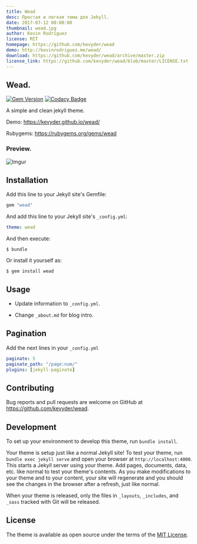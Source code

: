 ```yaml
---
title: Wead
desc: Простая и легкая тема для Jekyll.
date: 2017-07-12 00:00:00
thumbnail: wead.jpg
author: Kevin Rodríguez
license: MIT
homepage: https://github.com/kevyder/wead
demo: http://kevinrodriguez.me/wead/
download: https://github.com/kevyder/wead/archive/master.zip
license_link: https://github.com/kevyder/wead/blob/master/LICENSE.txt
---
```

## Wead.
[![Gem Version](https://badge.fury.io/rb/wead.svg)](https://badge.fury.io/rb/wead)
[![Codacy Badge](https://api.codacy.com/project/badge/Grade/519daacbe38c4aa785f633bfe3d9bf5f)](https://www.codacy.com/app/Kevyder/wead?utm_source=github.com&utm_medium=referral&utm_content=kevyder/wead&utm_campaign=badger)


A simple and clean jekyll theme.

Demo: https://kevyder.github.io/wead/

Rubygems: https://rubygems.org/gems/wead

### Preview.
![Imgur](http://i.imgur.com/5brZmdv.png)


## Installation

Add this line to your Jekyll site's Gemfile:

```ruby
gem "wead"
```

And add this line to your Jekyll site's `_config.yml`:

```yaml
theme: wead
```

And then execute:

    $ bundle

Or install it yourself as:

    $ gem install wead

## Usage

* Update information to `_config.yml`.

* Change `_about.md` for blog intro.

## Pagination

Add the next lines in your `_config.yml`

```yaml
paginate: 5
paginate_path: "/page:num/"
plugins: [jekyll-paginate]
```

## Contributing

Bug reports and pull requests are welcome on GitHub at https://github.com/kevyder/wead.

## Development

To set up your environment to develop this theme, run `bundle install`.

Your theme is setup just like a normal Jekyll site! To test your theme, run `bundle exec jekyll serve` and open your browser at `http://localhost:4000`. This starts a Jekyll server using your theme. Add pages, documents, data, etc. like normal to test your theme's contents. As you make modifications to your theme and to your content, your site will regenerate and you should see the changes in the browser after a refresh, just like normal.

When your theme is released, only the files in `_layouts`, `_includes`, and `_sass` tracked with Git will be released.

## License

The theme is available as open source under the terms of the [MIT License](http://opensource.org/licenses/MIT).
